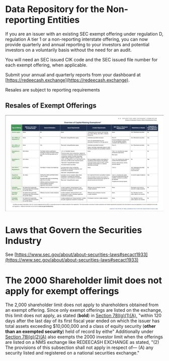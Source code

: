 # Data Repository for the Non-reporting Entities

If you are an issuer with an existing SEC exempt offering under regulation D, regulation A tier 1 or a non-reporting interstate offering, you can now provide quarterly and annual reporting to your investors and potential investors on a voluntarily basis without the need for an audit.

You will need an SEC issued CIK code and the SEC issued file number for each exempt offering, when applicable.

Submit your annual and quarterly reports from your dashboard at [https://redeecash.exchange](https://redeecash.exchange).

Resales are subject to reporting requirements

## Resales of Exempt Offerings

![1710762184794](image/README/1710762184794.png)

# Laws that Govern the Securities Industry

See [https://www.sec.gov/about/about-securities-laws#secact1933](https://www.sec.gov/about/about-securities-laws#secact1933)

# The 2000 Shareholder limit does not apply for exempt offerings

The 2,000 shareholder limit does not apply to shareholders obtained from an exempt offering. Since only exempt offerings are listed on the exchange, this limit does not apply, as stated (**bold**) in [Section 78l(g)(1)(A),](https://uscode.house.gov/view.xhtml?req=granuleid:USC-prelim-title15-section78l&num=0&edition=prelim) "within 120 days after the last day of its first fiscal year ended on which the issuer has total assets exceeding $10,000,000 and a class of equity security (**other than an exempted security**) held of record by eithe" Additionally under [Section 78l(g)(2)(A)](https://uscode.house.gov/view.xhtml?req=granuleid:USC-prelim-title15-section78l&num=0&edition=prelim) also exempts the 2000 investor limit when the offerings are listed on a NMS exchange like REDEECASH EXCHANGE as stated, "(2) The provisions of this subsection shall not apply in respect of— (A) any security listed and registered on a national securities exchange."
